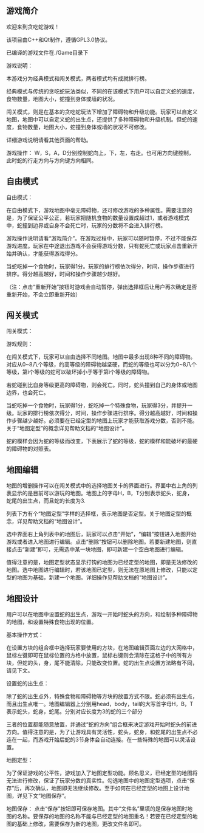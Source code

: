 ## 游戏简介

欢迎来到贪吃蛇游戏！

该项目由C++和Qt制作，遵循GPL3.0协议。

已编译的游戏文件在./Game目录下


游戏说明：

本游戏分为经典模式和闯关模式，两者模式均有成就排行榜。

经典模式与传统的贪吃蛇玩法类似，不同的在该模式下用户可以自定义蛇的速度，食物数量，地图大小，蛇撞到身体或墙的状况。

闯关模式，则是在基本的贪吃蛇玩法下增加了障碍物和升级功能。玩家可以自定义地图，地图中可以自定义蛇的出生点，还提供了多种障碍物和升级机制。但蛇的速度，食物数量，地图大小，蛇撞到身体或墙的状况不可修改。

详细游戏说明请看其他页面的帮助。


游戏操作：
W，S，A，D分别控制蛇向上，下，左，右走。也可用方向键控制，此时蛇的行走方向与方向键方向相同。

## 自由模式

自由模式：

在自由模式下，游戏地图中毫无障碍物，还可修改游戏的多种属性。需要注意的是，为了保证公平公正，若玩家把随机食物的数量设置成超过1，或者游戏模式中，蛇撞到边界或自身不会死亡时，玩家的分数将不会进入排行榜。

游戏操作说明请看“游戏简介”。在游戏过程中，玩家可以随时暂停，不过不能保存游戏进度。玩家在中途退出游戏不会获得游戏分数，只有蛇死亡或玩家点击重新开始并确认，才能获得游戏得分。

当蛇吃掉一个食物时，玩家得1分。玩家的排行榜依次得分，时间，操作步骤进行排序。得分越高越好，时间和操作步骤越少越好。

（注：点击“重新开始”按钮时游戏会自动暂停，弹出选择框后让用户再次确定是否重新开始，不会立即重新开始）

## 闯关模式

闯关模式：

游戏规则：

在闯关模式下，玩家可以自由选择不同地图。地图中最多出现8种不同的障碍物。对应从0~8八个等级，约高等级的障碍物越坚硬，而蛇的等级也可以分为0~8八个等级，第i个等级的蛇可以破坏掉小于等于第i个等级的障碍物。

若蛇碰到比自身等级更高的障碍物，则会死亡。同时，蛇头撞到自己的身体或地图边界，也会死亡。

当蛇吃掉一个食物时，玩家得1分，蛇吃掉一个特殊食物，玩家得3分，并提升一级。玩家的排行榜依次得分，时间，操作步骤进行排序。得分越高越好，时间和操作步骤越少越好。必须要在已经定型的地图上玩家才能获取游戏分数，否则不能。关于“地图定型”的概念详见帮助文档的“地图设计”。

蛇的模样会因为蛇的等级而改变，下表展示了蛇的等级，蛇的模样和能破坏的最硬的障碍物的对照表。

## 地图编辑

地图的增删操作可以在闯关模式中的选择地图关卡的界面进行。界面中右上角的列表显示的是目前可以游玩的地图。地图上的字母H，B，T分别表示蛇头，蛇身，蛇尾的出生点，而且蛇的长度为3.

列表下方有个“地图定型”字样的选择框，表示地图是否定型。关于地图定型的概念，详见帮助文档的“地图设计”。

选中界面右上角列表中的地图后，玩家可以点击“开始”，“编辑”按钮进入地图开始游戏或者进入地图进行编辑。点击“删除”按钮可以删除地图。若要新建地图，则直接点击“新建”即可，无需选中某一块地图，即可新建一个空白地图进行编辑。

值得注意的是，地图定型状态显示打钩的地图为已经定型的地图，即是无法修改的地图。选中地图进行编辑时，若该地图已定型，则无法在原地图上修改，只能以定型的地图为基础，新建一个地图。详细操作见帮助文档的“地图设计”。

## 地图设计

用户可以在地图中设置蛇的出生点，游戏一开始时蛇头的方向，和绘制多种障碍物的地图，和设置特殊食物出现的位置。


基本操作方式：

在设置方块的组合框中选择玩家要使用的方块，在地图编辑页面左边的大网格中，鼠标左键即可在鼠标位置的方格中放置，鼠标右键则会清除在这格子中的所有方块，但蛇的头，身，尾不能清除，只能改变位置。蛇的出生点设置方法略有不同，请见下文。


设置蛇的出生点：

除了蛇的出生点外，特殊食物和障碍物等方块的放置方式不限。蛇必须有出生点，而且出生点唯一。地图编辑器上分别用head，body，tail的大写首字母H，B，T表示蛇头，蛇身，蛇尾。分别对应长度为3的蛇的三个部分

三者的位置都能随意放置，并通过“蛇的方向”组合框来决定游戏开始时蛇头的前进方向。值得注意的是，为了让游戏具有灵活性，蛇头，蛇身，和蛇尾的出生点不必连在一起，而游戏开始后蛇的3节身体会自动连接。在一些特殊的地图可以灵活设置。


地图定型：

为了保证游戏的公平性，游戏加入了地图定型功能。顾名思义，已经定型的地图将无法进行修改，保证了玩家分数的真实性。勾选地图中的地图定型选项，点击“保存”后，再次确认，地图即无法继续修改。至于如何在已经定型的地图上设计地图，详见下文“地图保存”。


地图保存：
点击“保存”按钮即可保存地图。其中“文件名”里填的是保存地图时地图的名称。要保存的地图的名称不能与已经定型的地图重名！若要在已经定型的地图的基础上修改，需要保存为新的地图，更改文件名即可。
